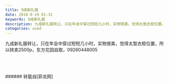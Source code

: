 ```yaml
---
title: 9成新礼服
date: 2018-9-19 01:31
keywords: 9成新礼服
description: 九成新礼服转让，只在年会中穿过短短几小时，实物很美，觉得太暂衣柜位置，所以转卖2500p，东方花园自取，09260448005
categories: used
---
```

<td class="t_f" id="postmessage_1828290">

九成新礼服转让，只在年会中穿过短短几小时，实物很美，觉得太暂衣柜位置，所以转卖2500p，东方花园自取，09260448005<br/>
<img alt="" border="0" class="zoom" data-cf-modified-5ae0a8ae2267e19ef306194a-="" file="http://www.flw.ph/data/appbyme/upload/image/201809/19/CdGq8XuFrhh0.jpg" id="aimg_ojNS1" lazyloadthumb="1" onclick="" onmouseover="" src="http://www.flw.ph/data/appbyme/upload/image/201809/19/CdGq8XuFrhh0.jpg"/><br/>
<br/>
<img alt="" border="0" class="zoom" data-cf-modified-5ae0a8ae2267e19ef306194a-="" file="http://www.flw.ph/data/appbyme/upload/image/201809/19/SACnVoDwoUY5.jpg" id="aimg_Msrq1" lazyloadthumb="1" onclick="" onmouseover="" src="http://www.flw.ph/data/appbyme/upload/image/201809/19/SACnVoDwoUY5.jpg"/><br/>
<br/>
<img alt="" border="0" class="zoom" data-cf-modified-5ae0a8ae2267e19ef306194a-="" file="http://www.flw.ph/data/appbyme/upload/image/201809/19/Z41Adphtf7qb.jpg" id="aimg_y9Ic6" lazyloadthumb="1" onclick="" onmouseover="" src="http://www.flw.ph/data/appbyme/upload/image/201809/19/Z41Adphtf7qb.jpg"/><br/>
<br/>
</td>
###### 转载自[菲龙网]
